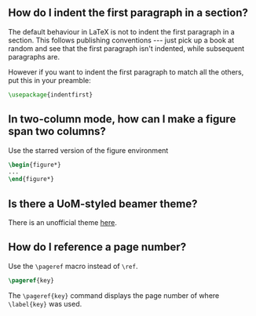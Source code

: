 ## How do I indent the first paragraph in a section?
The default behaviour in LaTeX is not to indent the first paragraph in a section. This follows publishing conventions --- just pick up a book at random and see that the first paragraph isn't indented, while subsequent paragraphs are.

However if you want to indent the first paragraph to match all the others, put this in your preamble:
```tex
\usepackage{indentfirst}
```

## In two-column mode, how can I make a figure span two columns?
Use the starred version of the figure environment
```latex
\begin{figure*} 
...
\end{figure*}
```
## Is there a UoM-styled beamer theme?
There is an unofficial theme [here](https://github.com/mundya/unofficial-university-of-manchester-beamer).


## How do I reference a page number?
Use the `\pageref` macro instead of `\ref`.  

```tex
\pageref{key}
```

The `\pageref{key}` command displays the page number of where `\label{key}` was used.
